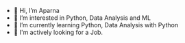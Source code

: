 - 👋 Hi, I’m Aparna
- 👀 I’m interested in Python, Data Analysis and ML
- 🌱 I’m currently learning Python, Data Analysis with Python
- 👀 I'm actively looking for a Job.

<!---
apk0201/apk0201 is a ✨ special ✨ repository because its `README.md` (this file) appears on your GitHub profile.
You can click the Preview link to take a look at your changes.
--->
